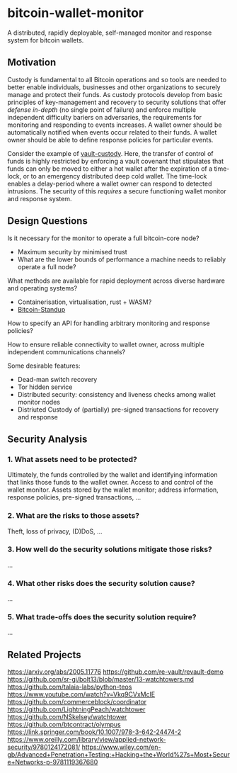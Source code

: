 # bitcoin-wallet-monitor
A distributed, rapidly deployable, self-managed monitor and response system for bitcoin wallets.

## Motivation
Custody is fundamental to all Bitcoin operations and so tools are needed to better enable individuals, businesses and other organizations to securely manage and protect their funds. As custody protocols develop from basic principles of key-management and recovery to security solutions that offer *defense in-depth* (no single point of failure) and enforce multiple independent difficulty bariers on adversaries, the requirements for monitoring and responding to events increases. A wallet owner should be automatically notified when events occur related to their funds. A wallet owner should be able to define response policies for particular events. 

Consider the example of [vault-custody](https://arxiv.org/abs/2005.11776). Here, the transfer of control of funds is highly restricted by enforcing a vault covenant that stipulates that funds can only be moved to either a hot wallet after the expiration of a time-lock, or to an emergency distributed deep cold wallet. The time-lock enables a delay-period where a wallet owner can respond to detected intrusions. The security of this *requires* a secure functioning wallet monitor and response system. 

## Design Questions

Is it necessary for the monitor to operate a full bitcoin-core node?
  - Maximum security by minimised trust
  - What are the lower bounds of performance a machine needs to reliably operate a full node?

What methods are available for rapid deployment across diverse hardware and operating systems?
  - Containerisation, virtualisation, rust + WASM?
  - [Bitcoin-Standup](https://github.com/BlockchainCommons/Bitcoin-Standup)
  
How to specify an API for handling arbitrary monitoring and response policies?

How to ensure reliable connectivity to wallet owner, across multiple independent communications channels?

Some desirable features:
  - Dead-man switch recovery
  - Tor hidden service
  - Distributed security: consistency and liveness checks among wallet monitor nodes
  - Distriuted Custody of (partially) pre-signed transactions for recovery and response
  
## Security Analysis

### 1. What assets need to be protected?

Ultimately, the funds controlled by the wallet and identifying information that links those funds to the wallet owner. Access to and control of the wallet monitor. Assets stored by the wallet monitor; address information, response policies, pre-signed transactions, ...

### 2. What are the risks to those assets?

Theft, loss of privacy, (D)DoS, ...

### 3. How well do the security solutions mitigate those risks?

...

### 4. What other risks does the security solution cause?

...

### 5. What trade-offs does the security solution require?

...

## Related Projects
https://arxiv.org/abs/2005.11776
https://github.com/re-vault/revault-demo
https://github.com/sr-gi/bolt13/blob/master/13-watchtowers.md
https://github.com/talaia-labs/python-teos
https://www.youtube.com/watch?v=Vkq9CVxMclE
https://github.com/commerceblock/coordinator
https://github.com/LightningPeach/watchtower
https://github.com/NSkelsey/watchtower
https://github.com/btcontract/olympus
https://link.springer.com/book/10.1007/978-3-642-24474-2
https://www.oreilly.com/library/view/applied-network-security/9780124172081/
https://www.wiley.com/en-gb/Advanced+Penetration+Testing:+Hacking+the+World%27s+Most+Secure+Networks-p-9781119367680







